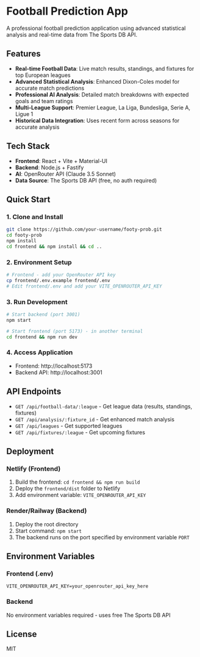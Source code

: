 # Football Prediction App

A professional football prediction application using advanced statistical analysis and real-time data from The Sports DB API.

## Features

- **Real-time Football Data**: Live match results, standings, and fixtures for top European leagues
- **Advanced Statistical Analysis**: Enhanced Dixon-Coles model for accurate match predictions
- **Professional AI Analysis**: Detailed match breakdowns with expected goals and team ratings
- **Multi-League Support**: Premier League, La Liga, Bundesliga, Serie A, Ligue 1
- **Historical Data Integration**: Uses recent form across seasons for accurate analysis

## Tech Stack

- **Frontend**: React + Vite + Material-UI
- **Backend**: Node.js + Fastify
- **AI**: OpenRouter API (Claude 3.5 Sonnet)
- **Data Source**: The Sports DB API (free, no auth required)

## Quick Start

### 1. Clone and Install
```bash
git clone https://github.com/your-username/footy-prob.git
cd footy-prob
npm install
cd frontend && npm install && cd ..
```

### 2. Environment Setup
```bash
# Frontend - add your OpenRouter API key
cp frontend/.env.example frontend/.env
# Edit frontend/.env and add your VITE_OPENROUTER_API_KEY
```

### 3. Run Development
```bash
# Start backend (port 3001)
npm start

# Start frontend (port 5173) - in another terminal
cd frontend && npm run dev
```

### 4. Access Application
- Frontend: http://localhost:5173
- Backend API: http://localhost:3001

## API Endpoints

- `GET /api/football-data/:league` - Get league data (results, standings, fixtures)
- `GET /api/analysis/:fixture_id` - Get enhanced match analysis
- `GET /api/leagues` - Get supported leagues
- `GET /api/fixtures/:league` - Get upcoming fixtures

## Deployment

### Netlify (Frontend)
1. Build the frontend: `cd frontend && npm run build`
2. Deploy the `frontend/dist` folder to Netlify
3. Add environment variable: `VITE_OPENROUTER_API_KEY`

### Render/Railway (Backend)
1. Deploy the root directory
2. Start command: `npm start`
3. The backend runs on the port specified by environment variable `PORT`

## Environment Variables

### Frontend (.env)
```
VITE_OPENROUTER_API_KEY=your_openrouter_api_key_here
```

### Backend
No environment variables required - uses free The Sports DB API

## License

MIT

